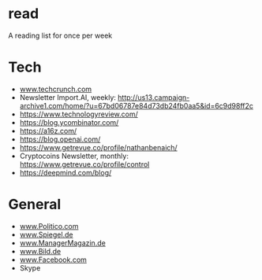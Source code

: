 # read
A reading list for once per week

# Tech
* www.techcrunch.com
* Newsletter Import.AI, weekly: http://us13.campaign-archive1.com/home/?u=67bd06787e84d73db24fb0aa5&id=6c9d98ff2c
* https://www.technologyreview.com/
* https://blog.ycombinator.com/
* https://a16z.com/
* https://blog.openai.com/
* https://www.getrevue.co/profile/nathanbenaich/
* Cryptocoins Newsletter, monthly: https://www.getrevue.co/profile/control
* https://deepmind.com/blog/


# General
* www.Politico.com
* www.Spiegel.de
* www.ManagerMagazin.de
* www.Bild.de
* www.Facebook.com
* Skype
